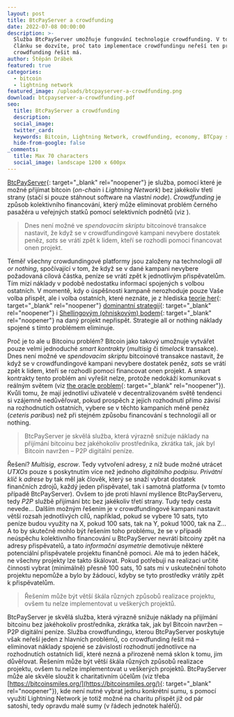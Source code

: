```yaml
---
layout: post
title: BtcPayServer a crowdfunding
date: 2022-07-08 00:00:00
description: >-
  Služba BtcPayServer umožňuje fungování technologie crowdfunding. V tomto
  článku se dozvíte, proč tato implementace crowdfundingu neřeší ten problém, co
  crowdfunding řešit má.
author: Štěpán Drábek
featured: true
categories:
  - bitcoin
  - lightning network
featured_image: /uploads/btcpayserver-a-crowdfunding.png
download: btcpayserver-a-crowdfunding.pdf
seo:
  title: BtcPayServer a crowdfunding
  description:
  social_image:
  twitter_card:
  keywords: Bitcoin, Lightning Network, crowdfunding, economy, BTCpay server
  hide-from-google: false
_comments:
  title: Max 70 characters
  social_image: landscape 1200 x 600px
---
```

[BtcPayServer](https://btcpayserver.org/){: target="_blank" rel="noopener"} je služba, pomocí které je možné přijímat bitcoin (*on-chain* i *Lightning Network*) bez jakékoliv třetí strany (stačí si pouze stáhnout software na vlastní *node*). *Crowdfunding* je způsob kolektivního financování, který může eliminovat problém černého pasažéra u veřejných statků pomocí selektivních podnětů (viz ).

> Dnes není možné ve *spendovacím skriptu* bitcoinové transakce nastavit, že když se v crowdfundingové kampani nevybere dostatek peněz, *sats* se vrátí zpět k lidem, kteří se rozhodli pomoci financovat onen projekt.

Téměř všechny crowdundingové platformy jsou založeny na technologii *all or nothing*, spočívající v tom, že když se v dané kampani nevybere požadovaná cílová částka, peníze se vrátí zpět k jednotlivým přispěvatelům. Tím mizí náklady v podobě nedostatku informací spojených s volbou ostatních. V momentě, kdy o úspěšnosti kampaně nerozhoduje pouze Vaše volba přispět, ale i volba ostatních, které neznáte, je z hlediska [teorie her](https://cs.wikipedia.org/wiki/Teorie_her){: target="_blank" rel="noopener"} [dominantní strategií](https://cs.wikipedia.org/wiki/Dominantn%C3%AD_strategie){: target="_blank" rel="noopener"} i [Shellingovým (ohniskovým) bodem](https://en.wikipedia.org/wiki/Focal_point_&#40;game_theory&#41;){: target="_blank" rel="noopener"} na daný projekt nepřispět. Strategie all or nothing náklady spojené s tímto problémem eliminuje.

Proč je to ale u Bitcoinu problém? Bitcoin jako takový umožnuje vytvářet pouze velmi jednoduché *smart kontrakty* (*multisig* či *timelock* transakce). Dnes není možné ve *spendovacím skriptu* bitcoinové transakce nastavit, že když se v crowdfundingové kampani nevybere dostatek peněz, *sats* se vrátí zpět k lidem, kteří se rozhodli pomoci financovat onen projekt. A smart kontrakty tento problém ani vyřešit nelze, protože nedokáží komunikovat s reálným světem (viz [the oracle problem](https://en.wikipedia.org/wiki/Test_oracle){: target="_blank" rel="noopener"}). Kvůli tomu, že mají jednotliví uživatelé v decentralizovaném světě tendenci si vzájemně nedůvěřovat, pokud prospěch z jejich rozhodnutí přímo závisí na rozhodnutích ostatních, vybere se v těchto kampaních méně peněz (*ceteris paribus*) než při stejném způsobu financování s technologií all or nothing.

> BtcPayServer je skvělá služba, která výrazně snižuje náklady na přijímání bitcoinu bez jakéhokoliv prostředníka, zkrátka tak, jak byl Bitcoin navržen – P2P digitální peníze.

Řešení? *Multisig*, *escrow*. Tedy vytvoření adresy, z níž bude možné utrácet *UTXOs* pouze s poskytnutím více než jednoho *digitálního podpisu*. *Privátní klíč* k *adrese* by tak měl jak člověk, který se snaží vybrat dostatek finančních zdrojů, každý jeden přispěvatel, tak i samotná platforma (v tomto případě BtcPayServer). Ovšem to jde proti hlavní myšlence BtcPayServeru, tedy *P2P* službě přijímání btc bez jakékoliv třetí strany. Tudy tedy cesta nevede… Dalším možným řešením je v crowdfundingové kampani nastavit větší rozsah jednotlivých cílů, například, pokud se vybere 10 sats, tyto peníze budou využity na X, pokud 100 sats, tak na Y, pokud 1000, tak na Z… A to by skutečně mohlo být řešením toho problému, že se v případě neúspěchu kolektivního financování u BtcPayServer nevrátí bitcoiny zpět na adresy přispěvatelů, a tato *informační asymetrie* demotivuje některé potenciální přispěvatele projektu finančně pomoci. Ale má to jeden háček, ne všechny projekty lze takto škálovat. Pokud potřebuji na realizaci určité činnosti vybrat (minimálně) přesně 100 sats, 10 sats mi v uskutečnění tohoto projektu nepomůže a bylo by žádoucí, kdyby se tyto prostředky vrátily zpět k přispěvatelům.

> Řešením může být větší škála různých způsobů realizace projektu, ovšem tu nelze implementovat u veškerých projektů.

BtcPayServer je skvělá služba, která výrazně snižuje náklady na přijímání bitcoinu bez jakéhokoliv prostředníka, zkrátka tak, jak byl Bitcoin navržen – P2P digitální peníze. Služba crowdfundingu, kterou BtcPayServer poskytuje však neřeší jeden z hlavních problémů, co crowdfunding řešit má – eliminovat náklady spojené se závislostí rozhodnutí jednotlivce na rozhodnutích ostatních lidí, které nezná a přirozeně nemá sklon k tomu, jim důvěřovat. Řešením může být větší škála různých způsobů realizace projektu, ovšem tu nelze implementovat u veškerých projektů. BtcPayServer může ale skvěle sloužit k charitativním účelům (viz třeba [https://bitcoinsmiles.org/](https://bitcoinsmiles.org/){: target="_blank" rel="noopener"}), kde není nutné vybrat jednu konkrétní sumu, s pomocí využití Lightning Network je totiž možné na charitu přispět již od pár satoshi, tedy opravdu malé sumy (v řádech jednotek haléřů).